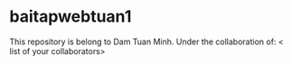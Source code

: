 # baitapwebtuan1
This repository is belong to Dam Tuan Minh. Under the collaboration of:  &lt; list of your collaborators>
